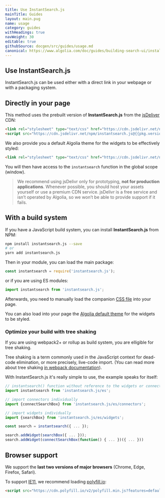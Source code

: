 ```yaml
---
title: Use InstantSearch.js
mainTitle: Guides
layout: main.pug
name: usage
category: guides
withHeadings: true
navWeight: 30
editable: true
githubSource: docgen/src/guides/usage.md
canonical: https://www.algolia.com/doc/guides/building-search-ui/installation/js/
---
```


## Use InstantSearch.js

InstantSearch.js can be used either with a direct link in your webpage or with a packaging system.

## Directly in your page

This method uses the prebuilt version of **InstantSearch.js** from the [jsDeliver](https://www.jsdelivr.com/) CDN:

```html
<link rel="stylesheet" type="text/css" href="https://cdn.jsdelivr.net/npm/instantsearch.js@{{pkg.version}}/dist/instantsearch.min.css">
<script src="https://cdn.jsdelivr.net/npm/instantsearch.js@{{pkg.version}}"></script>
```

We also provide you a default Algolia theme for the widgets to be effectively styled:

```html
<link rel="stylesheet" type="text/css" href="https://cdn.jsdelivr.net/npm/instantsearch.js@{{pkg.version}}/dist/instantsearch-theme-algolia.min.css">
```

You will then have access to the `instantsearch` function in the global scope (window).

> We recommend using jsDelivr only for prototyping, **not for production applications**. Whenever possible, you should host your assets yourself or use a premium CDN service. jsDelivr is a free service and isn’t operated by Algolia, so we won’t be able to provide support if it fails.

## With a build system

If you have a JavaScript build system, you can install **InstantSearch.js** from NPM:

```sh
npm install instantsearch.js --save
# or
yarn add instantsearch.js
```

Then in your module, you can load the main package:

```javascript
const instantsearch = require('instantsearch.js');
```

or if you are using ES modules:

```javascript
import instantsearch from 'instantsearch.js';
```

Afterwards, you need to manually load the companion [CSS file](http://cdn.jsdelivr.net/npm/instantsearch.js@{{pkg.version}}/dist/instantsearch.min.css) into your page.

You can also load into your page the [Algolia default theme](https://cdn.jsdelivr.net/npm/instantsearch.js@{{pkg.version}}/dist/instantsearch-theme-algolia.min.css) for the widgets to be styled.

### Optimize your build with tree shaking

If you are using webpack2+ or rollup as build system, you are elligible for tree shaking.

Tree shaking is a term commonly used in the JavaScript context for dead-code elimination, or more precisely, live-code import. (You can read more about tree shaking [in webpack documentation](https://webpack.js.org/guides/tree-shaking/)).

With InstantSearch.js it's really simple to use, the example speaks for itself:

```javascript
// instantsearch() function without reference to the widgets or connectors
import instantsearch from 'instantsearch.js/es';

// import connectors individually
import {connectSearchBox} from 'instantsearch.js/es/connectors';

// import widgets individually
import {searchBox} from 'instantsearch.js/es/widgets';

const search = instantsearch({ ... });

search.addWidget(searchBox({ ... }));
search.addWidget(connectSearchBox(function() { ... })({ ... }))
```

## Browser support

We support the **last two versions of major browsers** (Chrome, Edge, Firefox, Safari).

To support [IE11](https://en.wikipedia.org/wiki/Internet_Explorer_11), we recommend loading [polyfill.io](https://polyfill.io):

```html
<script src="https://cdn.polyfill.io/v2/polyfill.min.js?features=default,Array.prototype.includes"></script>
```
